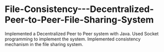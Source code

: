 # File-Consistency---Decentralized-Peer-to-Peer-File-Sharing-System
Implemented a Decentralized Peer to Peer system with Java. Used Socket programming to implement the system. Implemented consistency mechanism in the file sharing system.
